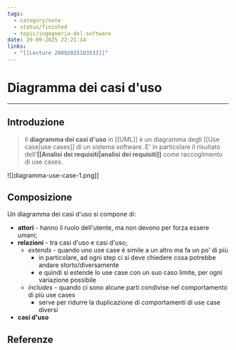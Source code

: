 ```yaml
---
tags:
  - category/note
  - status/finished
  - topic/ingegneria-del-software
date: 29-09-2025 22:21:14
links:
  - "[[Lecture 29092025103533]]"
---
```

# Diagramma dei casi d'uso
---
## Introduzione
> Il **diagramma dei casi d'uso** in [[UML]] è un diagramma degli [[Use case|use cases]] di un sistema software. E' in particolare il risultato dell'**[[Analisi dei requisiti|analisi dei requisiti]]** come raccoglimento di use cases.

![[diagramma-use-case-1.png]]

## Composizione
Un diagramma dei casi d'uso si compone di:
- **attori** - hanno il ruolo dell'utente, ma non devono per forza essere umani;
- **relazioni** - tra casi d'uso e casi d'uso;
	- _extends_ - quando uno use case è simile a un altro ma fa un po' di più
		- in particolare, ad ogni step ci si deve chiedere cosa potrebbe andare storto/diversamente
		- e quindi si estende lo use case con un suo caso limite, per ogni variazione possibile
	- _includes_ - quando ci sono alcune parti condivise nel comportamento di più use cases
		- serve per ridurre la duplicazione di comportamenti di use case diversi
- **casi d'uso**

## Referenze